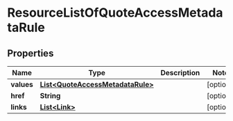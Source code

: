 

# ResourceListOfQuoteAccessMetadataRule

## Properties

Name | Type | Description | Notes
------------ | ------------- | ------------- | -------------
**values** | [**List&lt;QuoteAccessMetadataRule&gt;**](QuoteAccessMetadataRule.md) |  |  [optional]
**href** | **String** |  |  [optional]
**links** | [**List&lt;Link&gt;**](Link.md) |  |  [optional]



